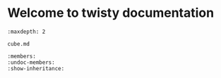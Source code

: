 # Welcome to twisty documentation

```{toctree}
:maxdepth: 2

cube.md
```

```{automodule} cube
:members:
:undoc-members:
:show-inheritance:
```

